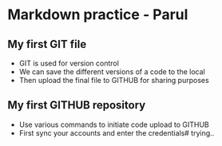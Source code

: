# Markdown practice - Parul

## My first GIT file
- GIT is used for version control
- We can save the different versions of a code to the local
- Then upload the final file to GITHUB for sharing purposes

## My first GITHUB repository
- Use various commands to initiate code upload to GITHUB
- First sync your accounts and enter the credentials# trying.. 